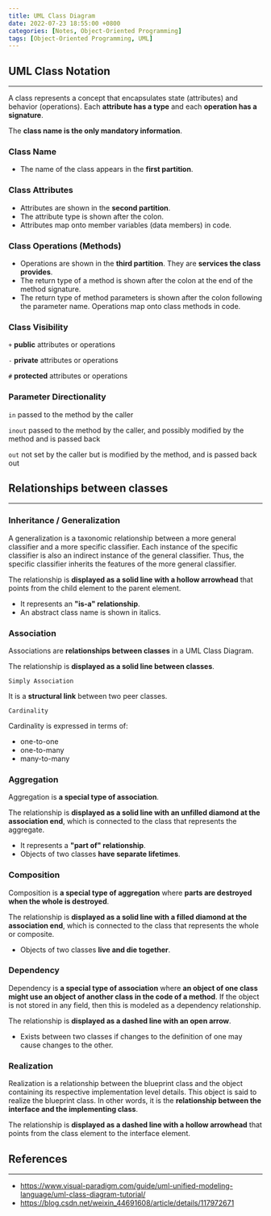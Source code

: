 ```yaml
---
title: UML Class Diagram
date: 2022-07-23 18:55:00 +0800
categories: [Notes, Object-Oriented Programming]
tags: [Object-Oriented Programming, UML]
---
```


## **UML Class Notation**

---

A class represents a concept that encapsulates state (attributes) and behavior (operations). Each **attribute has a type** and each **operation has a signature**.

The **class name is the only mandatory information**.



### **Class Name**

- The name of the class appears in the **first partition**.



### **Class Attributes**

- Attributes are shown in the **second partition**.
- The attribute type is shown after the colon.
- Attributes map onto member variables (data members) in code.



### **Class Operations (Methods)**

- Operations are shown in the **third partition**. They are **services the class provides**.
- The return type of a method is shown after the colon at the end of the method signature.
- The return type of method parameters is shown after the colon following the parameter name. Operations map onto class methods in code.



### **Class Visibility**

`+` **public** attributes or operations

`-` **private** attributes or operations

`#` **protected** attributes or operations



### **Parameter Directionality**

`in` passed to the method by the caller

`inout` passed to the method by the caller, and possibly modified by the method and is passed back

`out` not set by the caller but is modified by the method, and is passed back out



## **Relationships between classes**

---

### **Inheritance / Generalization**

A generalization is a taxonomic relationship between a more general classifier and a more specific classifier. Each instance of the specific classifier is also an indirect instance of the general classifier. Thus, the specific classifier inherits the features of the more general classifier.

The relationship is **displayed as a solid line with a hollow arrowhead** that points from the child element to the parent element.

- It represents an **"is-a" relationship**.
- An abstract class name is shown in italics.



### **Association**

Associations are **relationships between classes** in a UML Class Diagram. 

The relationship is **displayed as a solid line between classes**.

`Simply Association`

It is a **structural link** between two peer classes.



`Cardinality`

Cardinality is expressed in terms of:

- one-to-one
- one-to-many
- many-to-many



### **Aggregation**

Aggregation is **a special type of association**. 

The relationship is **displayed as a solid line with an unfilled diamond at the association end**, which is connected to the class that represents the aggregate.

- It represents a **"part of" relationship**.
- Objects of two classes **have separate lifetimes**.



### **Composition**

Composition is **a special type of aggregation** where **parts are destroyed when the whole is destroyed**. 

The relationship is **displayed as a solid line with a filled diamond at the association end**, which is connected to the class that represents the whole or composite.

- Objects of two classes **live and die together**.



### **Dependency**

Dependency is **a special type of association** where **an object of one class might use an object of another class in the code of a method**. If the object is not stored in any field, then this is modeled as a dependency relationship. 

The relationship is **displayed as a dashed line with an open arrow**.

- Exists between two classes if changes to the definition of one may cause changes to the other.



### **Realization**

Realization is a relationship between the blueprint class and the object containing its respective implementation level details. This object is said to realize the blueprint class. In other words, it is the **relationship between the interface and the implementing class**. 

The relationship is **displayed as a dashed line with a hollow arrowhead** that points from the class element to the interface element.



## **References**

---

- <https://www.visual-paradigm.com/guide/uml-unified-modeling-language/uml-class-diagram-tutorial/>
- <https://blog.csdn.net/weixin_44691608/article/details/117972671>